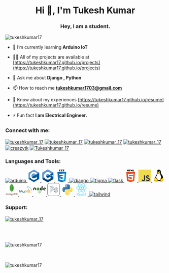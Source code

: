 <h1 align="center">Hi 👋, I'm Tukesh Kumar</h1>
<h3 align="center">Hey, I am a student.</h3>

<p align="left"> <img src="https://komarev.com/ghpvc/?username=tukeshkumar17&label=Profile%20views&color=0e75b6&style=flat" alt="tukeshkumar17" /> </p>

- 🌱 I’m currently learning **Arduino IoT**

- 👨‍💻 All of my projects are available at [https://tukeshkumar17.github.io/projects](https://tukeshkumar17.github.io/projects)

- 💬 Ask me about **Django , Python**

- 📫 How to reach me **tukeshkumar1703@gmail.com**

- 📄 Know about my experiences [https://tukeshkumar17.github.io/resume](https://tukeshkumar17.github.io/resume)

- ⚡ Fun fact **I am Electrical Engineer.**

<h3 align="left">Connect with me:</h3>
<p align="left">
<a href="https://codepen.io/tukeshkumar_17" target="blank"><img align="center" src="https://raw.githubusercontent.com/rahuldkjain/github-profile-readme-generator/master/src/images/icons/Social/codepen.svg" alt="tukeshkumar_17" height="30" width="40" /></a>
<a href="https://twitter.com/tukeshkumar_17" target="blank"><img align="center" src="https://raw.githubusercontent.com/rahuldkjain/github-profile-readme-generator/master/src/images/icons/Social/twitter.svg" alt="tukeshkumar_17" height="30" width="40" /></a>
<a href="https://linkedin.com/in/tukeshkumar_17" target="blank"><img align="center" src="https://raw.githubusercontent.com/rahuldkjain/github-profile-readme-generator/master/src/images/icons/Social/linked-in-alt.svg" alt="tukeshkumar_17" height="30" width="40" /></a>
<a href="https://instagram.com/tukeshkumar_17" target="blank"><img align="center" src="https://raw.githubusercontent.com/rahuldkjain/github-profile-readme-generator/master/src/images/icons/Social/instagram.svg" alt="tukeshkumar_17" height="30" width="40" /></a>
<a href="https://www.youtube.com/c/creazytk" target="blank"><img align="center" src="https://raw.githubusercontent.com/rahuldkjain/github-profile-readme-generator/master/src/images/icons/Social/youtube.svg" alt="creazytk" height="30" width="40" /></a>
<a href="https://discord.gg/Tukeshkumar_17" target="blank"><img align="center" src="https://raw.githubusercontent.com/rahuldkjain/github-profile-readme-generator/master/src/images/icons/Social/discord.svg" alt="Tukeshkumar_17" height="30" width="40" /></a>
</p>

<h3 align="left">Languages and Tools:</h3>
<p align="left"> <a href="https://www.arduino.cc/" target="_blank" rel="noreferrer"> <img src="https://cdn.worldvectorlogo.com/logos/arduino-1.svg" alt="arduino" width="40" height="40"/> </a> <a href="https://www.cprogramming.com/" target="_blank" rel="noreferrer"> <img src="https://raw.githubusercontent.com/devicons/devicon/master/icons/c/c-original.svg" alt="c" width="40" height="40"/> </a> <a href="https://www.w3schools.com/cpp/" target="_blank" rel="noreferrer"> <img src="https://raw.githubusercontent.com/devicons/devicon/master/icons/cplusplus/cplusplus-original.svg" alt="cplusplus" width="40" height="40"/> </a> <a href="https://www.w3schools.com/css/" target="_blank" rel="noreferrer"> <img src="https://raw.githubusercontent.com/devicons/devicon/master/icons/css3/css3-original-wordmark.svg" alt="css3" width="40" height="40"/> </a> <a href="https://www.djangoproject.com/" target="_blank" rel="noreferrer"> <img src="https://cdn.worldvectorlogo.com/logos/django.svg" alt="django" width="40" height="40"/> </a> <a href="https://www.figma.com/" target="_blank" rel="noreferrer"> <img src="https://www.vectorlogo.zone/logos/figma/figma-icon.svg" alt="figma" width="40" height="40"/> </a> <a href="https://flask.palletsprojects.com/" target="_blank" rel="noreferrer"> <img src="https://www.vectorlogo.zone/logos/pocoo_flask/pocoo_flask-icon.svg" alt="flask" width="40" height="40"/> </a> <a href="https://www.w3.org/html/" target="_blank" rel="noreferrer"> <img src="https://raw.githubusercontent.com/devicons/devicon/master/icons/html5/html5-original-wordmark.svg" alt="html5" width="40" height="40"/> </a> <a href="https://developer.mozilla.org/en-US/docs/Web/JavaScript" target="_blank" rel="noreferrer"> <img src="https://raw.githubusercontent.com/devicons/devicon/master/icons/javascript/javascript-original.svg" alt="javascript" width="40" height="40"/> </a> <a href="https://www.linux.org/" target="_blank" rel="noreferrer"> <img src="https://raw.githubusercontent.com/devicons/devicon/master/icons/linux/linux-original.svg" alt="linux" width="40" height="40"/> </a> <a href="https://www.mongodb.com/" target="_blank" rel="noreferrer"> <img src="https://raw.githubusercontent.com/devicons/devicon/master/icons/mongodb/mongodb-original-wordmark.svg" alt="mongodb" width="40" height="40"/> </a> <a href="https://www.mysql.com/" target="_blank" rel="noreferrer"> <img src="https://raw.githubusercontent.com/devicons/devicon/master/icons/mysql/mysql-original-wordmark.svg" alt="mysql" width="40" height="40"/> </a> <a href="https://nodejs.org" target="_blank" rel="noreferrer"> <img src="https://raw.githubusercontent.com/devicons/devicon/master/icons/nodejs/nodejs-original-wordmark.svg" alt="nodejs" width="40" height="40"/> </a> <a href="https://www.photoshop.com/en" target="_blank" rel="noreferrer"> <img src="https://raw.githubusercontent.com/devicons/devicon/master/icons/photoshop/photoshop-line.svg" alt="photoshop" width="40" height="40"/> </a> <a href="https://www.python.org" target="_blank" rel="noreferrer"> <img src="https://raw.githubusercontent.com/devicons/devicon/master/icons/python/python-original.svg" alt="python" width="40" height="40"/> </a> <a href="https://reactjs.org/" target="_blank" rel="noreferrer"> <img src="https://raw.githubusercontent.com/devicons/devicon/master/icons/react/react-original-wordmark.svg" alt="react" width="40" height="40"/> </a> <a href="https://tailwindcss.com/" target="_blank" rel="noreferrer"> <img src="https://www.vectorlogo.zone/logos/tailwindcss/tailwindcss-icon.svg" alt="tailwind" width="40" height="40"/> </a> </p>

<h3 align="left">Support:</h3>
<p><a href="https://www.buymeacoffee.com/tukeshkumar_17"> <img align="center" src="https://cdn.buymeacoffee.com/buttons/v2/default-yellow.png" height="50" width="210" alt="tukeshkumar_17" /></a></p>
<br><br>
<p><img align="center" src="https://github-readme-stats.vercel.app/api/top-langs?username=tukeshkumar17&show_icons=true&locale=en&layout=compact" alt="tukeshkumar17" /></p>

<br><p><img align="center" src="https://github-readme-streak-stats.herokuapp.com/?user=tukeshkumar17&" alt="tukeshkumar17" /></p>

